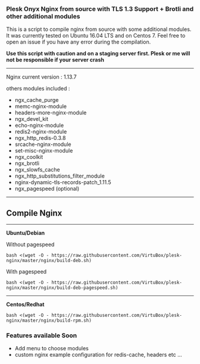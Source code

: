 ### Plesk Onyx Nginx from source with TLS 1.3 Support + Brotli and other additional modules

This is a script to compile nginx from source with some additional modules. It was currently tested on Ubuntu 16.04 LTS and on Centos 7.
Feel free to open an issue if you have any error during the compilation.

**Use this script with caution and on a staging server first. Plesk or me will not be responsible if your server crash**

-----
Nginx current version : 1.13.7

others modules included :
* ngx_cache_purge
* memc-nginx-module
* headers-more-nginx-module
* ngx_devel_kit
* echo-nginx-module
* redis2-nginx-module
* ngx_http_redis-0.3.8
* srcache-nginx-module
* set-misc-nginx-module
* ngx_coolkit
* ngx_brotli
* ngx_slowfs_cache
* ngx_http_substitutions_filter_module
* nginx-dynamic-tls-records-patch_1.11.5
* ngx_pagespeed (optional)
-----

## Compile Nginx
-----
**Ubuntu/Debian**

Without pagespeed
```
bash <(wget -O - https://raw.githubusercontent.com/VirtuBox/plesk-nginx/master/nginx/build-deb.sh)
```

With pagespeed
```
bash <(wget -O - https://raw.githubusercontent.com/VirtuBox/plesk-nginx/master/nginx/build-deb-pagespeed.sh)
```
-----

**Centos/Redhat**
```
bash <(wget -O - https://raw.githubusercontent.com/VirtuBox/plesk-nginx/master/nginx/build-rpm.sh)
```
### Features available Soon

- Add menu to choose modules
- custom nginx example configuration for redis-cache, headers etc ...


